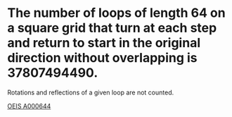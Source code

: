 # The number of loops of length 64 on a square grid that turn at each step and return to start in the original direction without overlapping is 37807494490.

Rotations and reflections of a given loop are not counted.

[OEIS A000644](https://oeis.org/A000644)
